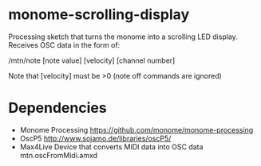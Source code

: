 # monome-scrolling-display

Processing sketch that turns the monome into a scrolling LED display. Receives OSC data in the form of:

/mtn/note [note value] [velocity] [channel number]

Note that [velocity] must be >0 (note off commands are ignored)

# Dependencies
- Monome Processing https://github.com/monome/monome-processing
- OscP5 http://www.sojamo.de/libraries/oscP5/
- Max4Live Device that converts MIDI data into OSC data mtn.oscFromMidi.amxd
